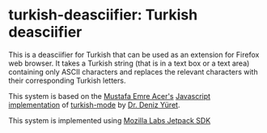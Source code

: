 # turkish-deasciifier: Turkish deasciifier

This is a deasciifier for Turkish that can be used as an extension for Firefox
web browser. It takes a Turkish string (that is in a text box or a text area)
containing only ASCII characters and replaces the relevant characters with their
corresponding Turkish letters.

This system is based on the [Mustafa Emre Acer's](http://www.mustafaacer.com)
[Javascript implementation](http://turkce-karakter.appspot.com/) of
[turkish-mode](http://github.com/emres/turkish-mode) by [Dr. Deniz
Yüret](http://denizyuret.blogspot.com).

This system is implemented using [Mozilla Labs Jetpack
SDK](https://jetpack.mozillalabs.com/)